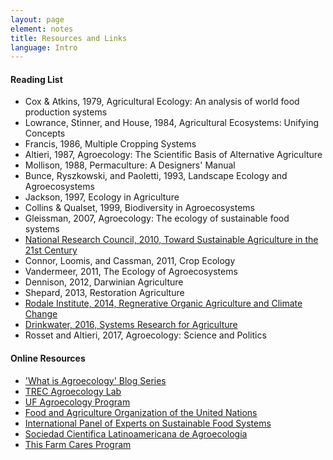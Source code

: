```yaml
---
layout: page
element: notes
title: Resources and Links
language: Intro
---
```


#### Reading List

- Cox & Atkins, 1979, Agricultural Ecology: An analysis of world food production 
systems
- Lowrance, Stinner, and House, 1984, Agricultural Ecosystems: Unifying Concepts
- Francis, 1986, Multiple Cropping Systems
- Altieri, 1987, Agroecology: The Scientific Basis of Alternative Agriculture
- Mollison, 1988, Permaculture: A Designers' Manual
- Bunce, Ryszkowski, and Paoletti, 1993, Landscape Ecology and Agroecosystems
- Jackson, 1997, Ecology in Agriculture
- Collins & Qualset, 1999, Biodiversity in Agroecosystems
- Gleissman, 2007, Agroecology: The ecology of sustainable food systems
- [National Research Council, 2010, Toward Sustainable Agriculture in the 21st Century](https://www.nap.edu/catalog/12832/toward-sustainable-agricultural-systems-in-the-21st-century)
- Connor, Loomis, and Cassman, 2011, Crop Ecology
- Vandermeer, 2011, The Ecology of Agroecosystems
- Dennison, 2012, Darwinian Agriculture
- Shepard, 2013, Restoration Agriculture
- [Rodale Institute, 2014, Regnerative Organic Agriculture and Climate Change](https://rodaleinstitute.org/assets/WhitePaper.pdf)
- [Drinkwater, 2016, Systems Research for Agriculture](https://www.southernsare.org/Grants/Systems-Research/Systems-Research-for-Agriculture)
- Rosset and Altieri, 2017, Agroecology: Science and Politics

#### Online Resources

- ['What is Agroecology' Blog Series](http://blogs.ifas.ufl.edu/trec/what-is-agroecology-2/)
- [TREC Agroecology Lab](https://trec.ifas.ufl.edu/agroecology/)
- [UF Agroecology Program](https://agroecology.ifas.ufl.edu/)
- [Food and Agriculture Organization of the United Nations](http://www.fao.org/agroecology/overview/en/)
- [International Panel of Experts on Sustainable Food Systems](http://www.ipes-food.org/agroecology)
- [Sociedad Cientifica Latinoamericana de Agroecologia](http://agroeco.org/)
- [This Farm Cares Program](https://www.thisfarmcares.org)


